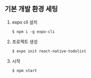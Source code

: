 ## 기본 개발 환경 세팅
1. expo cli 설치
   ```
   $ npm i -g expo-cli
   ```

2. 프로젝트 생성
   ```
   $ expo init react-native-todolist
   ```

3. 시작
   ```
   $ npm start
   ```

